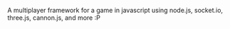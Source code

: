 A multiplayer framework for a game in javascript using node.js, socket.io, three.js, cannon.js, and more
:P
